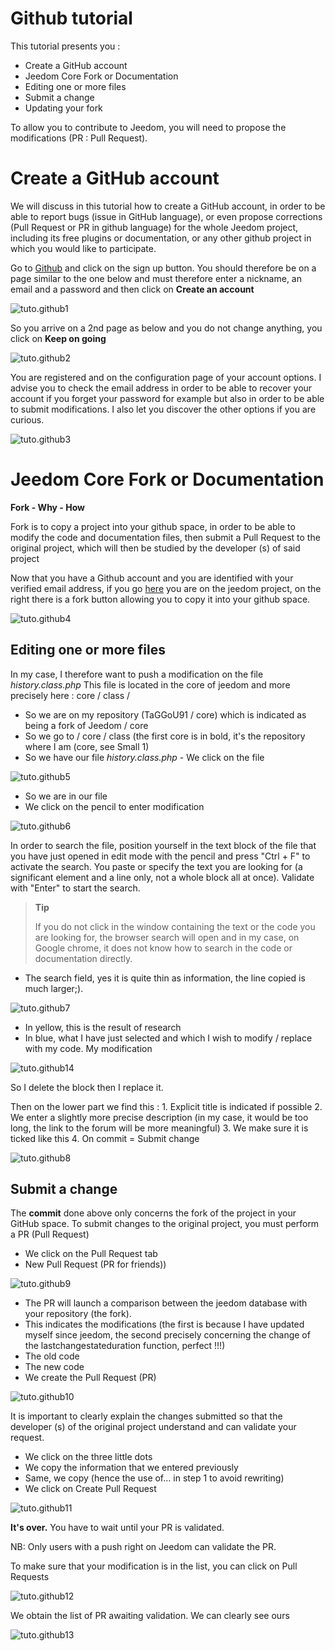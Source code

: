 # Github tutorial

This tutorial presents you :

-   Create a GitHub account
-   Jeedom Core Fork or Documentation
-   Editing one or more files
-   Submit a change
-   Updating your fork

To allow you to contribute to Jeedom, you will need to propose the modifications (PR : Pull Request).

# Create a GitHub account

We will discuss in this tutorial how to create a GitHub account, in order to be able to report bugs (issue in GitHub language), or even propose corrections (Pull Request or PR in github language) for the whole Jeedom project, including its free plugins or documentation, or any other github project in which you would like to participate.

Go to [Github](https://github.com) and click on the sign up button. You should therefore be on a page similar to the one below and must therefore enter a nickname, an email and a password and then click on **Create an account**

![tuto.github1](images/tuto.github1.png)

So you arrive on a 2nd page as below and you do not change anything, you click on **Keep on going**

![tuto.github2](images/tuto.github2.png)

You are registered and on the configuration page of your account options. I advise you to check the email address in order to be able to recover your account if you forget your password for example but also in order to be able to submit modifications. I also let you discover the other options if you are curious.

![tuto.github3](images/tuto.github3.png)

# Jeedom Core Fork or Documentation

**Fork - Why - How**

Fork is to copy a project into your github space, in order to be able to modify the code and documentation files, then submit a Pull Request to the original project, which will then be studied by the developer (s) of said project

Now that you have a Github account and you are identified with your verified email address, if you go [here](https://github.com/jeedom/core) you are on the jeedom project, on the right there is a fork button allowing you to copy it into your github space.

![tuto.github4](images/tuto.github4.png)

## Editing one or more files

In my case, I therefore want to push a modification on the file *history.class.php* This file is located in the core of jeedom and more precisely here : core / class /

- So we are on my repository (TaGGoU91 / core) which is indicated as being a fork of Jeedom / core
- So we go to / core / class (the first core is in bold, it's the repository where I am (core, see Small 1)
- So we have our file *history.class.php* - We click on the file

![tuto.github5](images/tuto.github5.png)

- So we are in our file
- We click on the pencil to enter modification

![tuto.github6](images/tuto.github6.png)

In order to search the file, position yourself in the text block of the file that you have just opened in edit mode with the pencil and press "Ctrl + F" to activate the search. You paste or specify the text you are looking for (a significant element and a line only, not a whole block all at once). Validate with "Enter" to start the search.
> **Tip**
>
> If you do not click in the window containing the text or the code you are looking for, the browser search will open and in my case, on Google chrome, it does not know how to search in the code or documentation directly.

- The search field, yes it is quite thin as information, the line copied is much larger;).

![tuto.github7](images/tuto.github7.png)

- In yellow, this is the result of research
- In blue, what I have just selected and which I wish to modify / replace with my code. My modification

![tuto.github14](images/tuto.github14.png)

So I delete the block then I replace it.

Then on the lower part we find this : 1. Explicit title is indicated if possible 2. We enter a slightly more precise description (in my case, it would be too long, the link to the forum will be more meaningful) 3. We make sure it is ticked like this 4. On commit = Submit change

![tuto.github8](images/tuto.github8.png)

## Submit a change

The **commit** done above only concerns the fork of the project in your GitHub space. To submit changes to the original project, you must perform a PR (Pull Request)

- We click on the Pull Request tab
- New Pull Request (PR for friends))

![tuto.github9](images/tuto.github9.png)

- The PR will launch a comparison between the jeedom database with your repository (the fork).
- This indicates the modifications (the first is because I have updated myself since jeedom, the second precisely concerning the change of the lastchangestateduration function, perfect !!!)
- The old code
- The new code
- We create the Pull Request (PR)

![tuto.github10](images/tuto.github10.png)

It is important to clearly explain the changes submitted so that the developer (s) of the original project understand and can validate your request.

- We click on the three little dots
- We copy the information that we entered previously
- Same, we copy (hence the use of… in step 1 to avoid rewriting)
- We click on Create Pull Request

![tuto.github11](images/tuto.github11.png)

**It's over.** You have to wait until your PR is validated.

NB: Only users with a push right on Jeedom can validate the PR.

To make sure that your modification is in the list, you can click on Pull Requests

![tuto.github12](images/tuto.github12.png)

We obtain the list of PR awaiting validation. We can clearly see ours

![tuto.github13](images/tuto.github13.png)
